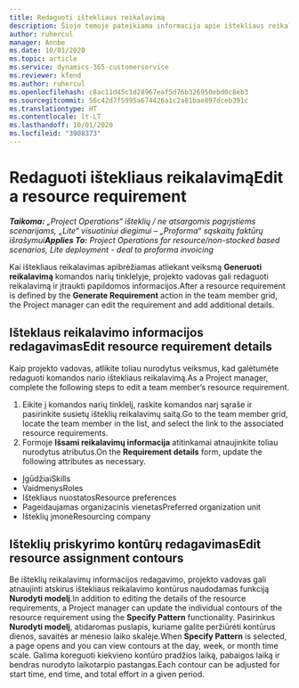 ```yaml
---
title: Redaguoti ištekliaus reikalavimą
description: Šioje temoje pateikiama informacija apie ištekliaus reikalavimo informacijos naujinimą.
author: ruhercul
manager: Annbe
ms.date: 10/01/2020
ms.topic: article
ms.service: dynamics-365-customerservice
ms.reviewer: kfend
ms.author: ruhercul
ms.openlocfilehash: c8ac11d45c1d28967eaf5d76b326950ebd0c8eb3
ms.sourcegitcommit: 56c42d7f5995a674426a1c2a81bae897dceb391c
ms.translationtype: HT
ms.contentlocale: lt-LT
ms.lasthandoff: 10/01/2020
ms.locfileid: "3908373"
---
```

# <a name="edit-a-resource-requirement"></a><span data-ttu-id="b4ce4-103">Redaguoti ištekliaus reikalavimą</span><span class="sxs-lookup"><span data-stu-id="b4ce4-103">Edit a resource requirement</span></span>

<span data-ttu-id="b4ce4-104">_**Taikoma:** „Project Operations“ išteklių / ne atsargomis pagrįstiems scenarijams, „Lite“ visuotiniui diegimui – „Proforma“ sąskaitų faktūrų išrašymui_</span><span class="sxs-lookup"><span data-stu-id="b4ce4-104">_**Applies To:** Project Operations for resource/non-stocked based scenarios, Lite deployment - deal to proforma invoicing_</span></span>

<span data-ttu-id="b4ce4-105">Kai ištekliaus reikalavimas apibrėžiamas atliekant veiksmą **Generuoti reikalavimą** komandos narių tinklelyje, projekto vadovas gali redaguoti reikalavimą ir įtraukti papildomos informacijos.</span><span class="sxs-lookup"><span data-stu-id="b4ce4-105">After a resource requirement is defined by the **Generate Requirement** action in the team member grid, the Project manager can edit the requirement and add additional details.</span></span>

## <a name="edit-resource-requirement-details"></a><span data-ttu-id="b4ce4-106">Išteklaus reikalavimo informacijos redagavimas</span><span class="sxs-lookup"><span data-stu-id="b4ce4-106">Edit resource requirement details</span></span>

<span data-ttu-id="b4ce4-107">Kaip projekto vadovas, atlikite toliau nurodytus veiksmus, kad galėtumėte redaguoti komandos nario ištekliaus reikalavimą.</span><span class="sxs-lookup"><span data-stu-id="b4ce4-107">As a Project manager, complete the following steps to edit a team member’s resource requirement.</span></span>

1. <span data-ttu-id="b4ce4-108">Eikite į komandos narių tinklelį, raskite komandos narį sąraše ir pasirinkite susietų išteklių reikalavimų saitą.</span><span class="sxs-lookup"><span data-stu-id="b4ce4-108">Go to the team member grid, locate the team member in the list, and select the link to the associated resource requirements.</span></span>
2. <span data-ttu-id="b4ce4-109">Formoje **Išsami reikalavimų informacija** atitinkamai atnaujinkite toliau nurodytus atributus.</span><span class="sxs-lookup"><span data-stu-id="b4ce4-109">On the **Requirement details** form, update the following attributes as necessary.</span></span>

- <span data-ttu-id="b4ce4-110">Įgūdžiai</span><span class="sxs-lookup"><span data-stu-id="b4ce4-110">Skills</span></span>
- <span data-ttu-id="b4ce4-111">Vaidmenys</span><span class="sxs-lookup"><span data-stu-id="b4ce4-111">Roles</span></span>
- <span data-ttu-id="b4ce4-112">Ištekliaus nuostatos</span><span class="sxs-lookup"><span data-stu-id="b4ce4-112">Resource preferences</span></span>
- <span data-ttu-id="b4ce4-113">Pageidaujamas organizacinis vienetas</span><span class="sxs-lookup"><span data-stu-id="b4ce4-113">Preferred organization unit</span></span>
- <span data-ttu-id="b4ce4-114">Išteklių įmonė</span><span class="sxs-lookup"><span data-stu-id="b4ce4-114">Resourcing company</span></span>

## <a name="edit-resource-assignment-contours"></a><span data-ttu-id="b4ce4-115">Išteklių priskyrimo kontūrų redagavimas</span><span class="sxs-lookup"><span data-stu-id="b4ce4-115">Edit resource assignment contours</span></span>

<span data-ttu-id="b4ce4-116">Be išteklių reikalavimų informacijos redagavimo, projekto vadovas gali atnaujinti atskirus ištekliaus reikalavimo kontūrus naudodamas funkciją **Nurodyti modelį**.</span><span class="sxs-lookup"><span data-stu-id="b4ce4-116">In addition to editing the details of the resource requirements, a Project manager can update the individual contours of the resource requirement using the **Specify Pattern** functionality.</span></span> <span data-ttu-id="b4ce4-117">Pasirinkus **Nurodyti modelį**, atidaromas puslapis, kuriame galite peržiūrėti kontūrus dienos, savaitės ar mėnesio laiko skalėje.</span><span class="sxs-lookup"><span data-stu-id="b4ce4-117">When **Specify Pattern** is selected, a page opens and you can view contours at the day, week, or month time scale.</span></span> <span data-ttu-id="b4ce4-118">Galima koreguoti kiekvieno kontūro pradžios laiką, pabaigos laiką ir bendras nurodyto laikotarpio pastangas.</span><span class="sxs-lookup"><span data-stu-id="b4ce4-118">Each contour can be adjusted for start time, end time, and total effort in a given period.</span></span>